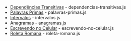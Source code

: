 

* [Dependências Transitivas](http://dojopuzzles.com/problemas/exibe/dependencias-transitivas/) - dependencias-transitivas.js
* [Palavras Primas](http://dojopuzzles.com/problemas/exibe/palavras-primas/) - palavras-primas.js
* [Intervalos](http://dojopuzzles.com/problemas/exibe/intervalos/) - intervalos.js
* [Anagramas](http://dojopuzzles.com/problemas/exibe/anagramas/) - anagramas.js
* [Escrevendo no Celular](http://dojopuzzles.com/problemas/exibe/escrevendo-no-celular/) - escrevendo-no-celular.js
* [Roleta Romana](http://dojopuzzles.com/problemas/exibe/roleta-romana/) - roleta-romana.js
